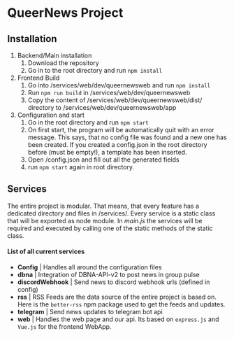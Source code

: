 # QueerNews Project

## Installation
1. Backend/Main installation
    1. Download the repository
    2. Go in to the root directory and run `npm install`
2. Frontend Build
    1. Go into /services/web/dev/queernewsweb and run `npm install`
    2. Run `npm run build` in /services/web/dev/queernewsweb
    3. Copy the content of /services/web/dev/queernewsweb/dist/ directory to /services/web/dev/queernewsweb/app
3. Configuration and start
    1. Go in the root directory and run `npm start`
    2. On first start, the program will be automatically quit with an error message. 
        This says, that no config file was found and a new one has been created. 
        If you created a config.json in the root directory before (must be empty!), a template has been inserted.
    3. Open /config.json and fill out all the generated fields
    4. run `npm start` again in root directory.

## Services
The entire project is modular. 
That means, that every feature has a dedicated directory and files in /services/.
Every service is a static class that will be exported as node module.
In *main.js* the services will be required and executed by calling one of the static methods of the static class.

#### List of all current services
- **Config** | Handles all around the configuration files
- **dbna** | Integration of DBNA-API-v2 to post news in group pulse
- **discordWebhook** | Send news to discord webhook urls (defined in config)
- **rss** | RSS Feeds are the data source of the entire project is based on.
            Here is the `better-rss` npm package used to get the feeds and updates.
- **telegram** | Send news updates to telegram bot api
- **web** | Handles the web page and our api. Its based on `express.js` and `Vue.js` for the frontend WebApp.
